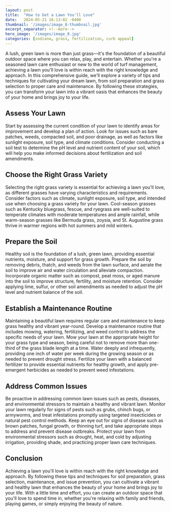 ```yaml
---
layout: post
title:  "How to Get a Lawn You'll Love"
date:   2024-05-21 16:13:02 -0400
thumbnail: '/images/image_8-thumbnail.jpg'
excerpt_separator: <!--more-->
hero_image: '/images/image_8.jpg'
categories: [indiana, grass, fertilization, curb appeal]
---
```

A lush, green lawn is more than just grass—it's the foundation of a beautiful outdoor space where you can relax, play, and entertain. <!--more-->Whether you're a seasoned lawn care enthusiast or new to the world of turf management, achieving a lawn you'll love is within reach with the right knowledge and approach. In this comprehensive guide, we'll explore a variety of tips and techniques for cultivating your dream lawn, from soil preparation and grass selection to proper care and maintenance. By following these strategies, you can transform your lawn into a vibrant oasis that enhances the beauty of your home and brings joy to your life.

## Assess Your Lawn
Start by assessing the current condition of your lawn to identify areas for improvement and develop a plan of action. Look for issues such as bare patches, weeds, compacted soil, and poor drainage, as well as factors like sunlight exposure, soil type, and climate conditions. Consider conducting a soil test to determine the pH level and nutrient content of your soil, which will help you make informed decisions about fertilization and soil amendments.

## Choose the Right Grass Variety
Selecting the right grass variety is essential for achieving a lawn you'll love, as different grasses have varying characteristics and requirements. Consider factors such as climate, sunlight exposure, soil type, and intended use when choosing a grass variety for your lawn. Cool-season grasses such as Kentucky bluegrass, fescue, and ryegrass are well-suited to temperate climates with moderate temperatures and ample rainfall, while warm-season grasses like Bermuda grass, zoysia, and St. Augustine grass thrive in warmer regions with hot summers and mild winters.

## Prepare the Soil
Healthy soil is the foundation of a lush, green lawn, providing essential nutrients, moisture, and support for grass growth. Prepare the soil by removing debris, thatch, and weeds from the lawn surface, and aerate the soil to improve air and water circulation and alleviate compaction. Incorporate organic matter such as compost, peat moss, or aged manure into the soil to improve structure, fertility, and moisture retention. Consider applying lime, sulfur, or other soil amendments as needed to adjust the pH level and nutrient balance of the soil.

## Establish a Maintenance Routine
Maintaining a beautiful lawn requires regular care and maintenance to keep grass healthy and vibrant year-round. Develop a maintenance routine that includes mowing, watering, fertilizing, and weed control to address the specific needs of your lawn. Mow your lawn at the appropriate height for your grass type and season, being careful not to remove more than one-third of the grass blade length at a time. Water deeply and infrequently, providing one inch of water per week during the growing season or as needed to prevent drought stress. Fertilize your lawn with a balanced fertilizer to provide essential nutrients for healthy growth, and apply pre-emergent herbicides as needed to prevent weed infestations.

## Address Common Issues
Be proactive in addressing common lawn issues such as pests, diseases, and environmental stressors to maintain a healthy and vibrant lawn. Monitor your lawn regularly for signs of pests such as grubs, chinch bugs, or armyworms, and treat infestations promptly using targeted insecticides or natural pest control methods. Keep an eye out for signs of disease such as brown patches, fungal growth, or thinning turf, and take appropriate steps to address and prevent disease outbreaks. Protect your lawn from environmental stressors such as drought, heat, and cold by adjusting irrigation, providing shade, and practicing proper lawn care techniques.

## Conclusion
Achieving a lawn you'll love is within reach with the right knowledge and approach. By following these tips and techniques for soil preparation, grass selection, maintenance, and issue prevention, you can cultivate a vibrant and healthy lawn that enhances the beauty of your home and brings joy to your life. With a little time and effort, you can create an outdoor space that you'll love to spend time in, whether you're relaxing with family and friends, playing games, or simply enjoying the beauty of nature.
